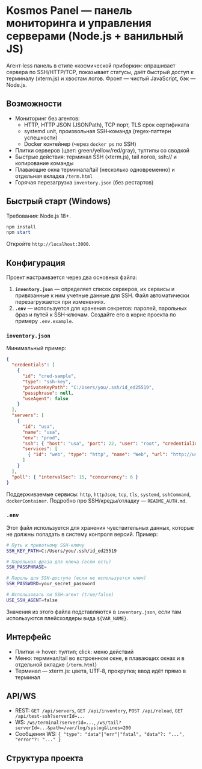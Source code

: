 # Kosmos Panel — панель мониторинга и управления серверами (Node.js + ванильный JS)

Агент‑less панель в стиле «космической приборки»: опрашивает сервера по SSH/HTTP/TCP, показывает статусы, даёт быстрый доступ к терминалу (xterm.js) и хвостам логов. Фронт — чистый JavaScript, бэк — Node.js.

## Возможности
- Мониторинг без агентов:
  - HTTP, HTTP JSON (JSONPath), TCP порт, TLS срок сертификата
  - systemd unit, произвольная SSH‑команда (regex‑паттерн успешности)
  - Docker контейнер (через `docker ps` по SSH)
- Плитки серверов (цвет: green/yellow/red/gray), тултипы со сводкой
- Быстрые действия: терминал SSH (xterm.js), tail логов, ssh:// и копирование команды
- Плавающие окна терминала/tail (несколько одновременно) и отдельная вкладка `/term.html`
- Горячая перезагрузка `inventory.json` (без рестартов)

## Быстрый старт (Windows)
Требования: Node.js 18+.
```powershell
npm install
npm start
```
Откройте `http://localhost:3000`. 

## Конфигурация

Проект настраивается через два основных файла:

1.  **`inventory.json`** — определяет список серверов, их сервисы и привязанные к ним учетные данные для SSH. Файл автоматически перезагружается при изменениях.
2.  **`.env`** — используется для хранения секретов: паролей, парольных фраз и путей к SSH-ключам. Создайте его в корне проекта по примеру `.env.example`.

### `inventory.json`

Минимальный пример:
```json
{
  "credentials": [
    {
      "id": "cred-sample",
      "type": "ssh-key",
      "privateKeyPath": "C:/Users/you/.ssh/id_ed25519",
      "passphrase": null,
      "useAgent": false
    }
  ],
  "servers": [
    {
      "id": "usa",
      "name": "usa",
      "env": "prod",
      "ssh": { "host": "usa", "port": 22, "user": "root", "credentialId": "cred-sample" },
      "services": [
        { "id": "web", "type": "http", "name": "Web", "url": "http://usa:3002", "expectStatus": 200 }
      ]
    }
  ],
  "poll": { "intervalSec": 15, "concurrency": 6 }
}
```
Поддерживаемые сервисы: `http`, `httpJson`, `tcp`, `tls`, `systemd`, `sshCommand`, `dockerContainer`. Подробно про SSH/креды/отладку — `README_AUTH.md`.

### `.env`

Этот файл используется для хранения чувствительных данных, которые не должны попадать в систему контроля версий. Пример:

```bash
# Путь к приватному SSH-ключу
SSH_KEY_PATH=C:/Users/you/.ssh/id_ed25519

# Парольная фраза для ключа (если есть)
SSH_PASSPHRASE=

# Пароль для SSH-доступа (если не используется ключ)
SSH_PASSWORD=your_secret_password

# Использовать ли SSH-агент (true/false)
USE_SSH_AGENT=false
```

Значения из этого файла подставляются в `inventory.json`, если там используются плейсхолдеры вида `${VAR_NAME}`.

## Интерфейс
- Плитки → hover: тултип; click: меню действий
- Меню: терминал/tail во встроенном окне, в плавающих окнах и в отдельной вкладке (`/term.html`)
- Терминал — xterm.js: цвета, UTF‑8, прокрутка; ввод идёт прямо в терминал

## API/WS
- REST: `GET /api/servers`, `GET /api/inventory`, `POST /api/reload`, `GET /api/test-ssh?serverId=...`
- WS: `/ws/terminal?serverId=...`, `/ws/tail?serverId=...&path=/var/log/syslog&lines=200`
- Сообщения WS: `{ "type": "data"|"err"|"fatal", "data"?: "...", "error"?: "..." }`

## Структура проекта